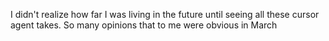 I didn't realize how far I was living in the future until seeing all these cursor agent takes. So many opinions that to me were obvious in March

